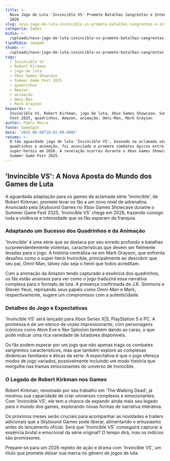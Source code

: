 ```yaml
---
title: >-
  Novo Jogo de Luta 'Invincible VS' Promete Batalhas Sangrentas e Intensas em
  2026
slug: novo-jogo-de-luta-invincible-vs-promete-batalhas-sangrentas-e-intensas-em-2026
categoria: Games
midia: >-
  /uploads/novo-jogo-de-luta-invincible-vs-promete-batalhas-sangrentas-e-intensas-em-2026-thumb.jpg
tipoMidia: imagem
thumb: >-
  /uploads/novo-jogo-de-luta-invincible-vs-promete-batalhas-sangrentas-e-intensas-em-2026-thumb.jpg
tags:
  - Invincible VS
  - Robert Kirkman
  - jogo de luta
  - Xbox Games Showcase
  - Summer Game Fest 2025
  - quadrinhos
  - Amazon
  - animação
  - Omni-Man
  - Mark Grayson
keywords: >-
  Invincible VS, Robert Kirkman, jogo de luta, Xbox Games Showcase, Summer Game
  Fest 2025, quadrinhos, Amazon, animação, Omni-Man, Mark Grayson
author: Pablo Moura
fonte: GameSpot
data: '2025-06-08T18:02:00.000Z'
resumo: >-
  O tão aguardado jogo de luta 'Invincible VS', baseado na aclamada série de
  quadrinhos e animação, foi anunciado e promete combates épicos entre
  super-heróis em 2026. A revelação ocorreu durante o Xbox Games Showcase no
  Summer Game Fest 2025.
---
```


## 'Invincible VS': A Nova Aposta do Mundo dos Games de Luta

A aguardada adaptação para os games da aclamada série 'Invincible', de Robert Kirkman, promete levar os fãs a um novo nível de adrenalina. Anunciado pela Skybound Games no Xbox Games Showcase durante o Summer Game Fest 2025, 'Invincible VS' chega em 2026, trazendo consigo toda a violência e intensidade que os fãs esperam da franquia.

### Adaptando um Sucesso dos Quadrinhos e da Animação

'Invincible' é uma série que se destaca por seu enredo profundo e batalhas surpreendentemente violentas, características que devem ser fielmente levadas para o jogo. A história centraliza-se em Mark Grayson, que enfrenta desafios como o super-herói Invincible, principalmente ao descobrir que seu pai, Omni-Man, talvez não seja o herói que todos acreditam.

Com a animação da Amazon tendo capturado a essência dos quadrinhos, os fãs estão ansiosos para ver como o jogo traduzirá essa narrativa complexa para o formato de luta. A presença confirmada de J.K. Simmons e Steven Yeun, reprisando seus papéis como Omni-Man e Mark, respectivamente, sugere um compromisso com a autenticidade.

### Detalhes do Jogo e Expectativas

'Invincible VS' será lançado para Xbox Series X|S, PlayStation 5 e PC. A promessa é de um elenco de vozes impressionante, com personagens icônicos como Atom Eve e Rex Splosion também dando as caras, o que pode indicar uma rica variedade de lutadores disponíveis.

Os fãs podem esperar por um jogo que não apenas traga os combates sangrentos característicos, mas que também explore as complexas dinâmicas familiares e éticas da série. A expectativa é que o jogo ofereça modos de jogo variados, possivelmente incluindo um modo história que mergulhe nas tramas emocionantes do universo de Invincible.

### O Legado de Robert Kirkman nos Games

Robert Kirkman, renomado por seu trabalho em 'The Walking Dead', já mostrou sua capacidade de criar universos complexos e emocionantes. Com 'Invincible VS', ele tem a chance de expandir ainda mais seu legado para o mundo dos games, explorando novas formas de narrativa interativa.

Os próximos meses serão cruciais para acompanhar as novidades e trailers adicionais que a Skybound Games pode liberar, alimentando o entusiasmo antes do lançamento oficial. Será que 'Invincible VS' conseguirá capturar a essência brutal e emocional da série original? O tempo dirá, mas os indícios são promissores.

Prepare-se para um 2026 repleto de ação e drama com 'Invincible VS', um título que promete deixar sua marca no gênero de jogos de luta.

